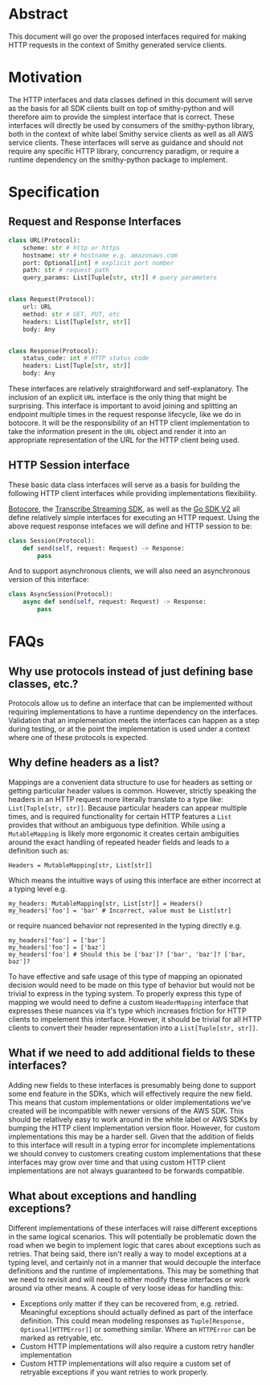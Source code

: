 # Abstract

This document will go over the proposed interfaces required for making HTTP
requests in the context of Smithy generated service clients.

# Motivation

The HTTP interfaces and data classes defined in this document will serve as the
basis for all SDK clients built on top of smithy-python and will therefore aim
to provide the simplest interface that is correct. These interfaces will
directly be used by consumers of the smithy-python library, both in the context
of white label Smithy service clients as well as all AWS service clients. These
interfaces will serve as guidance and should not require any specific HTTP
library, concurrency paradigm, or require a runtime dependency on the
smithy-python package to implement.

# Specification

## Request and Response Interfaces

```python
class URL(Protocol):
    scheme: str # http or https
    hostname: str # hostname e.g. amazonaws.com
    port: Optional[int] # explicit port number
    path: str # request path
    query_params: List[Tuple[str, str]] # query parameters


class Request(Protocol):
    url: URL
    method: str # GET, PUT, etc
    headers: List[Tuple[str, str]]
    body: Any


class Response(Protocol):
    status_code: int # HTTP status code
    headers: List[Tuple[str, str]]
    body: Any
```

These interfaces are relatively straightforward and self-explanatory. The
inclusion of an explicit `URL` interface is the only thing that might be
surprising. This interface is important to avoid joining and splitting an
endpoint multiple times in the request response lifecycle, like we do in
botocore. It will be the responsibility of an HTTP client implementation
to take the information present in the `URL` object and render it into an
appropriate representation of the URL for the HTTP client being used.

## HTTP Session interface

These basic data class interfaces will serve as a basis for building the
following HTTP client interfaces while providing implementations flexibility.

[Botocore][botocore-http], the [Transcribe Streaming SDK][transcribe-http], as
well as the [Go SDK V2][go-http] all define relatively simple interfaces for
executing an HTTP request. Using the above request response intefaces we will
define and HTTP session to be:

```python
class Session(Protocol):
    def send(self, request: Request) -> Response:
        pass
```

And to support asynchronous clients, we will also need an asynchronous version
of this interface:

```python
class AsyncSession(Protocol):
    async def send(self, request: Request) -> Response:
        pass
```

# FAQs

## Why use protocols instead of just defining base classes, etc.?

Protocols allow us to define an interface that can be implemented without
requiring implementations to have a runtime dependency on the interfaces.
Validation that an implemenation meets the interfaces can happen as a step
during testing, or at the point the implementation is used under a context
where one of these protocols is expected.

## Why define headers as a list?

Mappings are a convenient data structure to use for headers as setting or
getting particular header values is common. However, strictly speaking the
headers in an HTTP request more literally translate to a type like:
`List[Tuple[str, str]]`. Because particular headers can appear multiple times,
and is required functionality for certain HTTP features a `List` provides that
without an ambiguous type definition. While using a `MutableMapping` is likely
more ergonomic it creates certain ambiguities around the exact handling of
repeated header fields and leads to a definition such as:
```
Headers = MutableMapping[str, List[str]]
```
Which means the intuitive ways of using this interface are either incorrect at
a typing level e.g.
```
my_headers: MutableMapping[str, List[str]] = Headers()
my_headers['foo'] = 'bar' # Incorrect, value must be List[str]
```

or require nuanced behavior not represented in the typing directly e.g.
```
my_headers['foo'] = ['bar']
my_headers['foo'] = ['baz']
my_headers['foo'] # Should this be ['baz']? ['bar', 'baz']? ['bar, baz']?
```
To have effective and safe usage of this type of mapping an opionated decision
would need to be made on this type of behavior but would not be trivial to
express in the typing system. To properly express this type of mapping we would
need to define a custom `HeaderMapping` interface that expresses these nuances
via it's type which increases friction for HTTP clients to impelement this
interface. However, it should be trivial for all HTTP clients to convert their
header representation into a `List[Tuple[str, str]]`.

## What if we need to add additional fields to these interfaces?

Adding new fields to these interfaces is presumably being done to support some
end feature in the SDKs, which will effectively require the new field.  This
means that custom implementations or older implementations we've created will
be incompatible with newer versions of the AWS SDK. This should be relatively
easy to work around in the white label or AWS SDKs by bumping the HTTP client
implementation version floor. However, for custom implementations this may be a
harder sell. Given that the addition of fields to this interface will result in
a typing error for incomplete implementations we should convey to customers
creating custom implementations that these interfaces may grow over time and
that using custom HTTP client implementations are not always guaranteed to be
forwards compatible.

## What about exceptions and handling exceptions?

Different implementations of these interfaces will raise different exceptions
in the same logical scenarios. This will potentially be problematic down the
road when we begin to implement logic that cares about exceptions such as
retries. That being said, there isn't really a way to model exceptions at a
typing level, and certainly not in a manner that would decouple the interface
definitions and the runtime of implementations. This may be something that we
need to revisit and will need to either modify these interfaces or work around
via other means. A couple of very loose ideas for handling this:

* Exceptions only matter if they can be recovered from, e.g. retried.
Meaningful exceptions should actually defined as part of the interface
definition. This could mean modeling responses as `Tuple[Response,
Optional[HTTPError]]` or something similar. Where an `HTTPError` can be
marked as retryable, etc.
* Custom HTTP implementations will also require a custom retry handler
implementation
* Custom HTTP implementations will also require a custom set of retryable
exceptions if you want retries to work properly.


[botocore-http]: https://github.com/boto/botocore/blob/fab5496fa8bd82854b32b5f47de0389be33c94b6/botocore/httpsession.py#L306
[transcribe-http]: https://github.com/awslabs/amazon-transcribe-streaming-sdk/blob/a2eea97eca27c89b0a9d5e71d34a688800616e6d/amazon_transcribe/httpsession.py#L176
[go-http]: https://github.com/aws/aws-sdk-go-v2/blob/b7d8e15425d2f86a0596e8d7db2e33bf382a21dd/service/autoscaling/api_client.go#L107-L109
